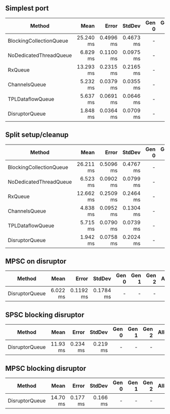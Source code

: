 ## Simplest port
|                  Method |      Mean |     Error |    StdDev | Gen 0 | Gen 1 | Gen 2 | Allocated |
|------------------------ |----------:|----------:|----------:|------:|------:|------:|----------:|
| BlockingCollectionQueue | 25.240 ms | 0.4996 ms | 0.4673 ms |     - |     - |     - |      64 B |
|  NoDedicatedThreadQueue |  6.829 ms | 0.1100 ms | 0.0975 ms |     - |     - |     - |     210 B |
|                 RxQueue | 13.293 ms | 0.2315 ms | 0.2165 ms |     - |     - |     - |      64 B |
|           ChannelsQueue |  5.232 ms | 0.0379 ms | 0.0355 ms |     - |     - |     - |     596 B |
|        TPLDataflowQueue |  5.637 ms | 0.0691 ms | 0.0646 ms |     - |     - |     - |   15104 B |
|          DisruptorQueue |  1.848 ms | 0.0364 ms | 0.0709 ms |     - |     - |     - |      64 B |

## Split setup/cleanup
|                  Method |      Mean |     Error |    StdDev | Gen 0 | Gen 1 | Gen 2 | Allocated |
|------------------------ |----------:|----------:|----------:|------:|------:|------:|----------:|
| BlockingCollectionQueue | 26.211 ms | 0.5096 ms | 0.4767 ms |     - |     - |     - |      64 B |
|  NoDedicatedThreadQueue |  6.523 ms | 0.0902 ms | 0.0799 ms |     - |     - |     - |     179 B |
|                 RxQueue | 12.662 ms | 0.2509 ms | 0.2464 ms |     - |     - |     - |     132 B |
|           ChannelsQueue |  4.838 ms | 0.0952 ms | 0.1304 ms |     - |     - |     - |     783 B |
|        TPLDataflowQueue |  5.715 ms | 0.0790 ms | 0.0739 ms |     - |     - |     - |   18254 B |
|          DisruptorQueue |  1.942 ms | 0.0758 ms | 0.2024 ms |     - |     - |     - |      64 B |

## MPSC on disruptor
|                  Method |      Mean |     Error |    StdDev | Gen 0 | Gen 1 | Gen 2 | Allocated |
|------------------------ |----------:|----------:|----------:|------:|------:|------:|----------:|
|          DisruptorQueue |  6.022 ms | 0.1192 ms | 0.1784 ms |     - |     - |     - |      64 B |

## SPSC blocking disruptor
|         Method |     Mean |    Error |   StdDev | Gen 0 | Gen 1 | Gen 2 | Allocated |
|--------------- |---------:|---------:|---------:|------:|------:|------:|----------:|
| DisruptorQueue | 11.93 ms | 0.234 ms | 0.219 ms |     - |     - |     - |      73 B |

## MPSC blocking disruptor
|         Method |     Mean |    Error |   StdDev | Gen 0 | Gen 1 | Gen 2 | Allocated |
|--------------- |---------:|---------:|---------:|------:|------:|------:|----------:|
| DisruptorQueue | 14.70 ms | 0.177 ms | 0.166 ms |     - |     - |     - |      64 B |
